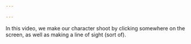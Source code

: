 ```yaml
---

---
```

In this video, we make our character shoot by clicking somewhere on the screen, as well as making a line of sight (sort of).